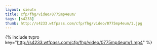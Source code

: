 ```yaml
--- 
layout: sieutv
title: cfp/fhg/video/0775mp4eum/
tags: [s4233]
thumb: http://s4233.wtfpass.com/cfp/fhg/video/0775mp4eum/1.jpg
---
```

{% include tvpro key="http://s4233.wtfpass.com/cfp/fhg/video/0775mp4eum/1.mp4" %} 
